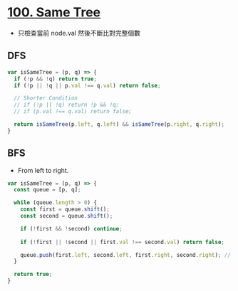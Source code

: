 # [100. Same Tree](https://leetcode.com/problems/same-tree/)

- 只檢查當前 node.val 然後不斷比對完整個數

## DFS
```js
var isSameTree = (p, q) => {
  if (!p && !q) return true;
  if (!p || !q || p.val !== q.val) return false;

  // Shorter Condition
  // if (!p || !q) return !p && !q;
  // if (p.val !== q.val) return false;

  return isSameTree(p.left, q.left) && isSameTree(p.right, q.right);
}
```

## BFS
- From left to right.
```js
var isSameTree = (p, q) => {
  const queue = [p, q];

  while (queue.length > 0) {
    const first = queue.shift();
    const second = queue.shift();

    if (!first && !second) continue;
    
    if (!first || !second || first.val !== second.val) return false;

    queue.push(first.left, second.left, first.right, second.right); // left and right can switch.
  }

  return true;
}
```
